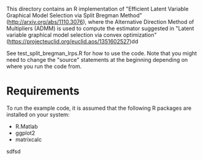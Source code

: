 This directory contains an R implementation of "Efficient Latent Variable Graphical Model Selection
via Split Bregman Method" (http://arxiv.org/abs/1110.3076), where the Alternative Direction Method of Multipliers (ADMM) is used to compute the estimator suggested in "Latent variable graphical model selection via convex optimization" (https://projecteuclid.org/euclid.aos/1351602527)dd

See test_split_bregman_lrps.R for how to use the code. Note that you might need to change the "source" statements at the beginning depending on where you run the code from.

# Requirements ##

To run the example code, it is assumed that the following R packages are installed on your system: 
  - R.Matlab
  - ggplot2
  - matrixcalc
  
  sdfsd
